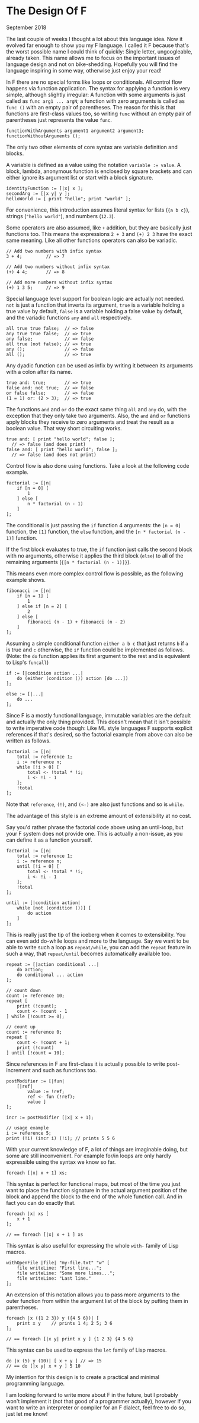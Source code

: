 # The Design Of F

September 2018

The last couple of weeks I thought a lot about this language idea.
Now it evolved far enough to show you my F language.
I called it F because that's the worst possible name I could think of quickly:
Single letter, ungoogleable, already taken.
This name allows me to focus on the important issues of language design
and not on bike-shedding.
Hopefully you will find the language inspiring in some way,
otherwise just enjoy your read!

In F there are no special forms like loops or conditionals.
All control flow happens via function application.
The syntax for applying a function is very simple, although slightly irregular:
A function with some arguments is just called as `func arg1 ... argN`;
a function with zero arguments is called as `func ()` with an empty pair
of parentheses. The reason for this is that functions are first-class values too,
so writing `func` without an empty pair of parentheses just represents the value
`func`.

```
functionWithArguments argument1 argument2 argument3;
functionWithoutArguments ();
```

The only two other elements of core syntax are variable definition and blocks.

A variable is defined as a value using the notation `variable := value`.
A block, lambda, anonymous function is enclosed by square brackets and
can either ignore its argument list or start with a block signature.

```
identityFunction := [|x| x ];
secondArg := [|x y| y ];
helloWorld := [ print "hello"; print "world" ];
```

For convenience, this introduction assumes literal syntax for lists
(`{a b c}`), strings (`"hello world"`), and numbers (`12.3`).

Some operators are also assumed, like `+` addition, but they are basically
just functions too.
This means the expressions `2 + 3` and `(+) 2 3` have the exact same meaning.
Like all other functions operators can also be variadic.

```
// Add two numbers with infix syntax
3 + 4;         // => 7

// Add two numbers without infix syntax
(+) 4 4;       // => 8

// Add more numbers without infix syntax
(+) 1 3 5;     // => 9
```

Special language level support for boolean logic are actually not needed.
`not` is just a function that inverts its argument,
`true` is a variable holding a true value by default,
`false` is a variable holding a false value by default,
and the variadic functions `any` and `all` respectively.

```
all true true false;  // => false
any true true false;  // => true
any false;            // => false
all true (not false); // => true
any ();               // => false
all ();               // => true
```

Any dyadic function can be used as infix by writing it between its arguments
with a colon after its name.

```
true and: true;       // => true
false and: not true;  // => false
or false false;       // => false
(1 = 1) or: (2 > 3);  // => true
```

The functions `and` and `or` do the exact same thing `all` and `any` do,
with the exception that they only take two arguments.
Also, the `and` and `or` functions apply blocks they receive to
zero arguments and treat the result as a boolean value.
That way short circuiting works.

```
true and: [ print "hello world"; false ];
  // => false (and does print)
false and: [ print "hello world"; false ];
  // => false (and does not print)
```

Control flow is also done using functions.
Take a look at the following code example.

```
factorial := [|n|
    if [n = 0] [
        1
    ] else [
        n * factorial (n - 1)
    ]
];
```

The conditional is just passing the `if` function 4 arguments:
the `[n = 0]` function, the `[1]` function,
the `else` function, and the `[n * factorial (n - 1)]` function.

If the first block evaluates to true, the `if` function just calls the second block
with no arguments, otherwise it applies the third block (`else`) to all of the
remaining arguments (`{[n * factorial (n - 1)]}`).

This means even more complex control flow is possible,
as the following example shows.

```
fibonacci := [|n|
    if [n = 1] [
        1
    ] else if [n = 2] [
        2
    ] else [
        fibonacci (n - 1) + fibonacci (n - 2)
    ]
];
```

Assuming a simple conditional function `either a b c` that just returns
`b` if `a` is true and `c` otherwise, the `if` function could be implemented
as follows. (Note: the `do` function applies its first argument to the rest
and is equivalent to Lisp's `funcall`)

```
if := [|condition action ...|
    do (either (condition ()) action [do ...])
];

else := [|...|
    do ...
];
```

Since F is a mostly functional language, immutable variables are the default
and actually the only thing provided.
This doesn't mean that it isn't possible to write imperative code though:
Like ML style languages F supports explicit references if that's desired,
so the factorial example from above can also be written as follows.

```
factorial := [|n|
    total := reference 1;
    i := reference n;
    while [!i > 0] [
        total <- !total * !i;
        i <- !i - 1
    ];
    !total
];
```

Note that `reference`, `(!)`, and `(<-)` are also just functions
and so is `while`.

The advantage of this style is an extreme amount of extensibility at no cost.

Say you'd rather phrase the factorial code above using an until-loop,
but your F system does not provide one. This is actually a non-issue,
as you can define it as a function yourself.

```
factorial := [|n|
    total := reference 1;
    i := reference n;
    until [!i = 0] [
        total <- !total * !i;
        i <- !i - 1
    ];
    !total
];

until := [|condition action|
    while [not (condition ())] [
        do action
    ]
];
```

This is really just the tip of the iceberg when it comes to extensibility.
You can even add do-while loops and more to the language.
Say we want to be able to write such a loop as `repeat/while`,
you can add the `repeat` feature in such a way, that `repeat/until`
becomes automatically available too.

```
repeat := [|action conditional ...|
    do action;
    do conditional ... action
];

// count down
count := reference 10;
repeat [
    print (!count);
    count <- !count - 1
] while [!count >= 0];

// count up
count := reference 0;
repeat [
    count <- !count + 1;
    print (!count)
] until [!count = 10];
```

Since references in F are first-class it is actually possible to write
post-increment and such as functions too.

```
postModifier := [|fun|
    [|ref|
        value := !ref;
        ref <- fun (!ref);
        value ]
];

incr := postModifier [|x| x + 1];

// usage example
i := reference 5;
print (!i) (incr i) (!i); // prints 5 5 6
```

With your current knowledge of F, a lot of things are imaginable doing,
but some are still inconvenient. For example for/in loops are only hardly
expressible using the syntax we know so far.

```
foreach [|x| x + 1] xs;
```

This syntax is perfect for functional maps,
but most of the time you just want to place the function signature
in the actual argument position of the block and append the block
to the end of the whole function call. And in fact you can do exactly that.

```
foreach |x| xs [
    x + 1
];

// == foreach [|x| x + 1 ] xs
```

This syntax is also useful for expressing the whole `with-` family of Lisp macros.

```
withOpenFile |file| "my-file.txt" "w" [
    file writeLine: "First line...";
    file writeLine: "Some more lines...";
    file writeLine: "Last line."
];
```

An extension of this notation allows you to pass more arguments to the outer
function from within the argument list of the block by putting them in parentheses.

```
foreach |x ({1 2 3}) y ({4 5 6})| [
    print x y    // prints 1 4; 2 5; 3 6
];

// == foreach [|x y| print x y ] {1 2 3} {4 5 6}
```

This syntax can be used to express the `let` family of Lisp macros.

```
do |x (5) y (10)| [ x + y ] // => 15
// == do [|x y| x + y ] 5 10
```

My intention for this design is to create a practical and minimal
programming language.

I am looking forward to write more about F in the future,
but I probably won't implement it (not that good of a programmer actually),
however if you want to write an interpreter or compiler for an F dialect,
feel free to do so, just let me know!